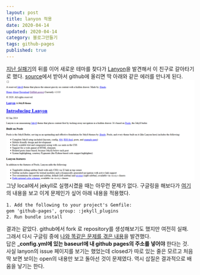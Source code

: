 ```yaml
---
layout: post
title: lanyon 적용
date: 2020-04-14
updated: 2020-04-14
category: 블로그만들기
tags: github-pages
published: true
---
```


[지난 실패기](/블로그만들기/2020/04/14/1)의 뒤를 이어 새로운 테마를 찾다가 
[Lanyon](https://lanyon.getpoole.com/)을 발견해서 이 친구로 갈아타기로 했다.
[source](https://github.com/poole/lanyon)에서 
받아서 github에 올리면 딱 아래와 같은 에러를 만나게 된다.
![이런 에러](/assets/img/lanyon_error.png)   
그냥 local에서 jekyll로 실행시켰을 때는 아무런 문제가 없다. 구글링을 해보다가 
[여기](https://github.com/github/pages-gem)의 내용을 보고 이게 문제인가 싶어
아래 내용을 적용했다.
```
1. Add the following to your project's Gemfile:  
gem 'github-pages', group: :jekyll_plugins
2. Run bundle install
```
결과는 같았다. github에서 fork 로 repository를 생성해보기도 했지만 여전히 실패.   
그래서 다시 구글링 중에 
[나와 똑같은 문제를 겪은 내용](https://github.com/poole/lanyon/issues/237)을
발견했다.   
답은 **_config.yml에 있는 baseurl에 내 github pages의 주소를 넣어야** 한다는 것.   
사실 lanyon의 issue 페이지를 보기는 했었는데 
closed가 따로 있는 줄은 모르고 처음 딱 보면 보이는 open의 내용만 보고 돌아선 것이 문제였다.
역시 삽질은 결과적으로 배움을 낳기는 한다. 